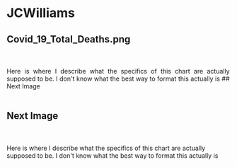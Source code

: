 # JCWilliams
## Covid_19_Total_Deaths.png
<p align="justify"> 
<br><br>Here is where I describe what the specifics of this chart are actually supposed to be. I don't know what the best way to format this actually is
## Next Image
<br><br>
  
  
## Next Image
<br><br>Here is where I describe what the specifics of this chart are actually supposed to be. I don't know what the best way to format this actually is
  
</p>




